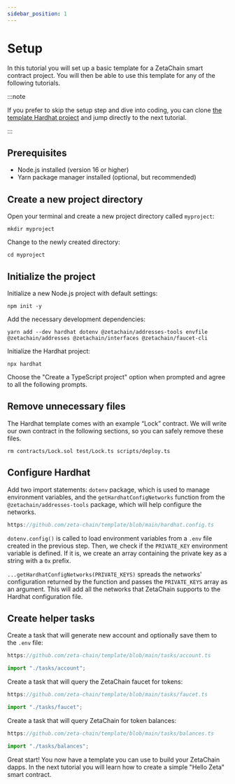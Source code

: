 ```yaml
---
sidebar_position: 1
---
```


# Setup

In this tutorial you will set up a basic template for a ZetaChain smart contract
project. You will then be able to use this template for any of the following
tutorials.

:::note

If you prefer to skip the setup step and dive into coding, you can clone
[the template Hardhat project](https://github.com/zeta-chain/template) and jump
directly to the next tutorial.

:::

## Prerequisites

- Node.js installed (version 16 or higher)
- Yarn package manager installed (optional, but recommended)

## Create a new project directory

Open your terminal and create a new project directory called `myproject`:

```
mkdir myproject
```

Change to the newly created directory:

```
cd myproject
```

## Initialize the project

Initialize a new Node.js project with default settings:

```
npm init -y
```

Add the necessary development dependencies:

```
yarn add --dev hardhat dotenv @zetachain/addresses-tools envfile @zetachain/addresses @zetachain/interfaces @zetachain/faucet-cli
```

Initialize the Hardhat project:

```
npx hardhat
```

Choose the "Create a TypeScript project" option when prompted and agree to all
the following prompts.

## Remove unnecessary files

The Hardhat template comes with an example “Lock” contract. We will write our
own contract in the following sections, so you can safely remove these files.

```
rm contracts/Lock.sol test/Lock.ts scripts/deploy.ts
```

## Configure Hardhat

Add two import statements: `dotenv` package, which is used to manage environment
variables, and the `getHardhatConfigNetworks` function from the
`@zetachain/addresses-tools` package, which will help configure the networks.

```ts reference
https://github.com/zeta-chain/template/blob/main/hardhat.config.ts
```

`dotenv.config()` is called to load environment variables from a `.env` file
created in the previous step. Then, we check if the `PRIVATE_KEY` environment
variable is defined. If it is, we create an array containing the private key as
a string with a `0x` prefix.

`...getHardhatConfigNetworks(PRIVATE_KEYS)` spreads the networks' configuration
returned by the function and passes the `PRIVATE_KEYS` array as an argument.
This will add all the networks that ZetaChain supports to the Hardhat
configuration file.

## Create helper tasks

Create a task that will generate new account and optionally save them to the
`.env` file:

```ts reference
https://github.com/zeta-chain/template/blob/main/tasks/account.ts
```

```ts title="hardhat.config.ts"
import "./tasks/account";
```

Create a task that will query the ZetaChain faucet for tokens:

```ts reference
https://github.com/zeta-chain/template/blob/main/tasks/faucet.ts
```

```ts title="hardhat.config.ts"
import "./tasks/faucet";
```

Create a task that will query ZetaChain for token balances:

```ts reference
https://github.com/zeta-chain/template/blob/main/tasks/balances.ts
```

```ts title="hardhat.config.ts"
import "./tasks/balances";
```

Great start! You now have a template you can use to build your ZetaChain dapps.
In the next tutorial you will learn how to create a simple "Hello Zeta" smart
contract.
